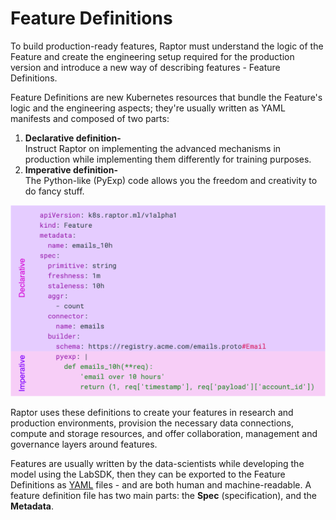 # Feature Definitions
To build production-ready features, Raptor must understand the logic of the Feature and create the engineering setup
required for the production version and introduce a new way of describing features - Feature Definitions.

Feature Definitions are new Kubernetes resources that bundle the Feature's logic and the engineering aspects;
they're usually written as YAML manifests and composed of two parts:
1. **Declarative definition-** <br/>
Instruct Raptor on implementing the advanced mechanisms in production while implementing them differently for training purposes.
2. **Imperative definition-** <br/>
The Python-like (PyExp) code allows you the freedom and creativity to do fancy stuff.

![Feature Definition](./../../../assets/feature-def.png)

Raptor uses these definitions to create your features in research and production environments, provision the necessary
data connections, compute and storage resources, and offer collaboration, management and governance layers around features.

Features are usually written by the data-scientists while developing the model using the LabSDK,
then they can be exported to the Feature Definitions as [YAML](https://yaml.org/) files - and are both human and machine-readable.
A feature definition file has two main parts: the **Spec** (specification), and the **Metadata**.